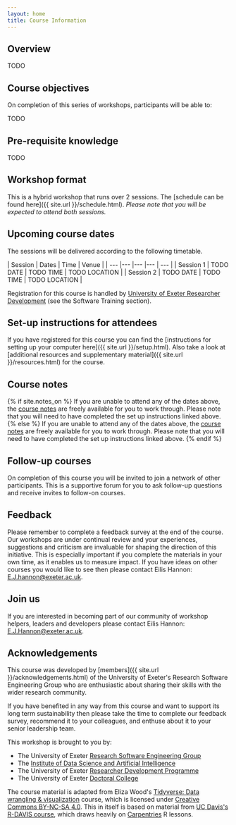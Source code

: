 ```yaml
---
layout: home
title: Course Information
---
```



## Overview

TODO


## Course objectives

On completion of this series of workshops, participants will be able to:

TODO


## Pre-requisite knowledge

TODO


## Workshop format

This is a hybrid workshop that runs over 2 sessions. The
[schedule can be found here]({{ site.url }}/schedule.html). _Please note that you will be
expected to attend both sessions._


## Upcoming course dates

The sessions will be delivered according to the following timetable.

| Session | Dates | Time  | Venue |
| --- |--- |--- |--- | --- |
| Session 1 | TODO DATE | TODO TIME | TODO LOCATION |
| Session 2 | TODO DATE | TODO TIME | TODO LOCATION |


Registration for this course is handled by
<a href="https://www.exeter.ac.uk/research/doctoralcollege/early-career-researchers/traininganddevelopment/rdprogramme/" target="_blank" rel="external noreferrer">University of Exeter Researcher Development</a> (see the Software Training section).


## Set-up instructions for attendees

If you have registered for this course you can find the
[instructions for setting up your computer here]({{ site.url }}/setup.html). Also take a look
at [additional resources and supplementary material]({{ site.url }}/resources.html) for the
course.


## Course notes

{% if site.notes_on %}
If you are unable to attend any of the dates above, the
<a href="{{ site.url }}/contents.html">course notes</a> are freely available
for you to work through. Please note that you will need to have completed the
set up instructions linked above.
{% else %}
If you are unable to attend any of the dates above, the
<a href="{{ site.url }}/contents_off.html">course notes</a> are freely available
for you to work through. Please note that you will need to have completed the
set up instructions linked above.
{% endif %}


## Follow-up courses

On completion of this course you will be invited to join a network of other
participants. This is a supportive forum for you to ask follow-up questions and
receive invites to follow-on courses.


## Feedback

Please remember to complete a feedback survey at the end of the course. Our
workshops are under continual review and your experiences, suggestions and
criticism are invaluable for shaping the direction of this initiative. This is
especially important if you complete the materials in your own time, as it
enables us to measure impact. If you have ideas on other courses you would like
to see then please contact Eilis Hannon: <E.J.hannon@exeter.ac.uk>.


## Join us

If you are interested in becoming part of our community of workshop helpers,
leaders and developers please contact Eilis Hannon: <E.J.Hannon@exeter.ac.uk>.


## Acknowledgements

This course was developed by
[members]({{ site.url }}/acknowledgements.html) of the
University of Exeter's Research Software Engineering Group
who are enthusiastic about sharing their skills with the wider research
community.

If you have benefited in any way from this course and want to support its long term
sustainability then please take the time to complete our feedback survey,
recommend it to your colleagues, and enthuse about it to your senior leadership
team.

This workshop is brought to you by:

- The University of Exeter <a href="https://www.exeter.ac.uk/research/idsai/team/researchsoftwareengineers/" target="_blank" rel="external noreferrer">Research Software Engineering Group</a>
- The <a href="https://www.exeter.ac.uk/research/idsai/" target="_blank" rel="external noreferrer">Institute of Data Science and Artificial Intelligence</a>
- The University of Exeter <a href="https://www.exeter.ac.uk/research/doctoralcollege/early-career-researchers/traininganddevelopment/rdprogramme/" target="_blank" rel="external noreferrer">Researcher Development Programme</a>
- The University of Exeter <a href="https://www.exeter.ac.uk/research/doctoralcollege/" target="_blank" rel="external noreferrer">Doctoral College</a>

The course material is adapted from Eliza Wood's
<a href="https://liza-wood.github.io/tidyverse_intro/" target="_blank" rel="external noreferrer">Tidyverse: Data wrangling & visualization</a>
course, which is licensed under
<a href="https://creativecommons.org/licenses/by-nc-sa/4.0/" target="_blank" rel="external noreferrer">Creative Commons BY-NC-SA 4.0</a>.
This in itself is based on material from <a href="https://gge-ucd.github.io/R-DAVIS/index.html" target="_blank" rel="external noreferrer">UC Davis's R-DAVIS course</a>,
which draws heavily on <a href="https://datacarpentry.org/R-ecology-lesson/" target="_blank" rel="external noreferrer">Carpentries</a> R lessons.
